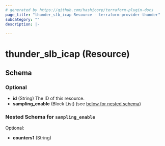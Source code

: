 ```yaml
---
# generated by https://github.com/hashicorp/terraform-plugin-docs
page_title: "thunder_slb_icap Resource - terraform-provider-thunder"
subcategory: ""
description: |-
  
---
```


# thunder_slb_icap (Resource)





<!-- schema generated by tfplugindocs -->
## Schema

### Optional

- **id** (String) The ID of this resource.
- **sampling_enable** (Block List) (see [below for nested schema](#nestedblock--sampling_enable))

<a id="nestedblock--sampling_enable"></a>
### Nested Schema for `sampling_enable`

Optional:

- **counters1** (String)


